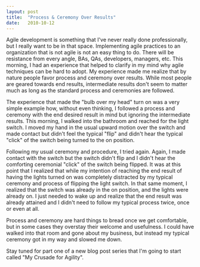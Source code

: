 ```yaml
---
layout: post
title:  "Process & Ceremony Over Results"
date:   2010-10-12
---
```


Agile development is something that I've never really done professionally, but
I really want to be in that space. Implementing agile practices to an
organization that is not agile is not an easy thing to do. There will be
resistance from every angle, BAs, QAs, developers, managers, etc. This morning,
I had an experience that helped to clarify in my mind why agile techniques can
be hard to adopt. My experience made me realize that by nature people favor
process and ceremony over results. While most people are geared towards end
results, intermediate results don't seem to matter much as long as the standard
process and ceremonies are followed.

The experience that made the "bulb over my head" turn on was a very simple
example how, without even thinking, I followed a process and ceremony with the
end desired result in mind but ignoring the intermediate results. This morning,
I walked into the bathroom and reached for the light switch. I moved my hand in
the usual upward motion over the switch and made contact but didn't feel the
typical "flip" and didn't hear the typical "click" of the switch being turned
to the on position.

Following my usual ceremony and procedure, I tried again. Again, I made contact
with the switch but the switch didn't flip and I didn't hear the comforting
ceremonial "click" of the switch being flipped. It was at this point that I
realized that while my intention of reaching the end result of having the lights
turned on was completely distracted by my typical ceremony and process of
flipping the light switch. In that same moment, I realized that the switch was
already in the on position, and the lights were already on. I just needed to
wake up and realize that the end result was already attained and I didn't need
to follow my typical process twice, once or even at all.

Process and ceremony are hard things to bread once we get comfortable, but in
some cases they overstay their welcome and usefulness. I could have walked into
that room and gone about my business, but instead my typical ceremony got in my
way and slowed me down.

Stay tuned for part one of a new blog post series that I'm going to start called
"My Crusade for Agility".
